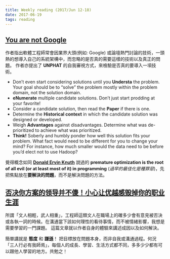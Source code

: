 ```yaml
---
title: Weekly reading (2017/Jun 12-18)
date: 2017-06-19
tags: reading
---
```


## [You are not Google](https://blog.bradfieldcs.com/you-are-not-google-84912cf44afb)
  作者指出軟體工程師常會因業界大頭(例如: Google) 或論壇熱門討論的技術，一頭熱的想導入自己的系統架構中，而忽略的是否真的需要這樣的技術以及真正的問題。
  作者亦提出了 **UNPHAT** 的自我審視方式，來檢驗是否真的要導入一項技術。
  * Don’t even start considering solutions until you **Understa** the problem. Your goal should be to “solve” the problem mostly within the problem domain, not the solution domain.
  * **eNumerate** multiple candidate solutions. Don’t just start prodding at your favorite!
  * Consider a candidate solution, then read the **Paper** if there is one.
  * Determine the **Historical context** in which the candidate solution was designed or developed.
  * Weigh **Advantages** against disadvantages. Determine what was de-prioritized to achieve what was prioritized.
  * **Think!** Soberly and humbly ponder how well this solution fits your problem. What fact would need to be different for you to change your mind? For instance, how much smaller would the data need to be before you’d elect not to use Hadoop?

  覺得概念如同 [**Donald Ervin Knuth**](https://en.wikipedia.org/wiki/Donald_Knuth) 說過的 **premature optimization is the root of all evil (or at least most of it) in programming** (_過早的最佳化是種罪惡_)，先把焦點放在**要解決的問題**，而不是解決問題的方法。

## [否决你方案的领导并不傻！小心让优越感毁掉你的职业生涯](http://36kr.com/p/5079363.html)
  所謂「文人相輕，武人相重」，工程師這類文人在職場上的確多少會有意見被否決或各執一詞的時候。在溝通當下該如何理性的看待事情，而不被情緒影響，我想是需要學習的一門課題。 這篇文章就以作者自身的體驗來講述成因以及如何解決。

  簡單講就是 **態度** 和 **謙遜**！ 把目標放在問題本身，而非自我或溝通過程。何況「三人行必有我師焉」，每個人的成長、學習、生活方式都不同，多多少少都有可以跟他人學習的地方。共勉之！ 

